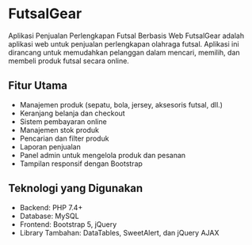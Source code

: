 # FutsalGear
Aplikasi Penjualan Perlengkapan Futsal Berbasis Web
FutsalGear adalah aplikasi web untuk penjualan perlengkapan olahraga futsal. Aplikasi ini dirancang untuk memudahkan pelanggan dalam mencari, memilih, dan membeli produk futsal secara online.

## Fitur Utama
- Manajemen produk (sepatu, bola, jersey, aksesoris futsal, dll.)
- Keranjang belanja dan checkout
- Sistem pembayaran online
- Manajemen stok produk
- Pencarian dan filter produk
- Laporan penjualan
- Panel admin untuk mengelola produk dan pesanan
- Tampilan responsif dengan Bootstrap

## Teknologi yang Digunakan
- Backend: PHP 7.4+
- Database: MySQL
- Frontend: Bootstrap 5, jQuery
- Library Tambahan: DataTables, SweetAlert, dan jQuery AJAX

